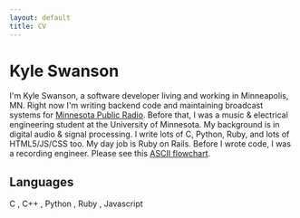 ```yaml
---
layout: default
title: CV
---
```

# Kyle Swanson

I'm Kyle Swanson, a software developer living and working in Minneapolis, MN. Right now I'm writing backend code and maintaining broadcast systems for [Minnesota Public Radio](https://www.google.com/maps/place/Minnesota+Public+Radio/@44.9488841,-93.095812,3a,75y,91.17h,109.08t/data=!3m6!1e1!3m4!1szhKjHEHnjmevRnRtG4MBKw!2e0!7i13312!8i6656!4m2!3m1!1s0x87f7d5528ec8a0b9:0x27afa5dc5d22eecf!6m1!1e1). Before that, I was a music & electrical engineering student at the University of Minnesota. My background is in digital audio & signal processing. I write lots of C, Python, Ruby, and lots of HTML5/JS/CSS too. My day job is Ruby on Rails. Before I wrote code, I was a recording engineer. Please see this [ASCII flowchart](https://github.com/kylophone/lifeflow/blob/master/README.md).

## Languages
C <i class="fa fa-star"></i><i class="fa fa-star"></i><i class="fa fa-star"></i><i class="fa fa-star"></i><i class="fa fa-star-half"></i>, 
C++ <i class="fa fa-star"></i><i class="fa fa-star"></i><i class="fa fa-star-half"></i>, 
Python <i class="fa fa-star"></i><i class="fa fa-star"></i><i class="fa fa-star"></i><i class="fa fa-star"></i><i class="fa fa-star"></i>,
Ruby <i class="fa fa-star"></i><i class="fa fa-star"></i><i class="fa fa-star"></i><i class="fa fa-star"></i><i class="fa fa-star-half"></i>,
Javascript <i class="fa fa-star"></i><i class="fa fa-star"></i><i class="fa fa-star"></i><i class="fa fa-star"></i><i class="fa fa-star"></i>
